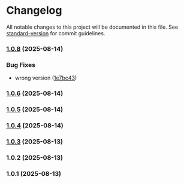 # Changelog

All notable changes to this project will be documented in this file. See [standard-version](https://github.com/conventional-changelog/standard-version) for commit guidelines.

### [1.0.8](https://github.com/duncanchiu409/huskit-commit/compare/build_1.0.6...build_1.0.8) (2025-08-14)


### Bug Fixes

* wrong version ([1e7bc43](https://github.com/duncanchiu409/huskit-commit/commit/1e7bc439ff36a938802095485816387440e309e8))

### [1.0.6](https://github.com/duncanchiu409/huskit-commit/compare/build_1.0.5...build_1.0.6) (2025-08-14)

### [1.0.5](https://github.com/duncanchiu409/huskit-commit/compare/build_1.0.3...build_1.0.5) (2025-08-14)

### [1.0.4](https://github.com/duncanchiu409/huskit-commit/compare/build_1.0.3...build_1.0.4) (2025-08-14)

### [1.0.3](https://github.com/duncanchiu409/huskit-commit/compare/build_1.0.2...build_1.0.3) (2025-08-13)

### 1.0.2 (2025-08-13)

### 1.0.1 (2025-08-13)
